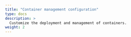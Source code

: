 ```yaml
---
title: "Container management configuration"
type: docs
description: >
  Customize the deployment and management of containers.
weight: 2
---
```

